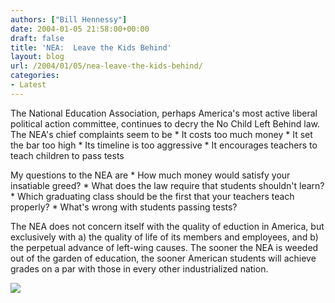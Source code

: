 ```yaml
---
authors: ["Bill Hennessy"]
date: 2004-01-05 21:58:00+00:00
draft: false
title: 'NEA:  Leave the Kids Behind'
layout: blog
url: /2004/01/05/nea-leave-the-kids-behind/
categories:
- Latest
---
```


The National Education Association, perhaps America's most active liberal political action committee, continues to decry the No Child Left Behind law. The NEA's chief complaints seem to be   * It costs too much money   * It set the bar too high   * Its timeline is too aggressive   * It encourages teachers to teach children to pass tests

My questions to the NEA are   * How much money would satisfy your insatiable greed?   * What does the law require that students shouldn't learn?   * Which graduating class should be the first that your teachers teach properly?   * What's wrong with students passing tests?

The NEA does not concern itself with the quality of eduction in America, but exclusively with a) the quality of life of its members and employees, and b) the perpetual advance of left-wing causes. The sooner the NEA is weeded out of the garden of education, the sooner American students will achieve grades on a par with those in every other industrialized nation.

![](https://blog.billhennessy.com/aggbug.aspx?PostID=797)


